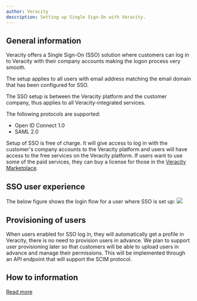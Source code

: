 ```yaml
---
author: Veracity
description: Setting up Single Sign-On with Veracity.
---
```


## General information
Veracity offers a Single Sign-On (SSO) solution where customers can log in to Veracity with their company accounts making the logon process very smooth.


The setup applies to all users with email address matching the email domain that has been configured for SSO.

The SSO setup is between the Veracity platform and the customer company, thus applies to all Veracity-integrated services.

The following protocols are supported:
- Open ID Connect 1.0
- SAML 2.0

Setup of SSO is free of charge. It will give access to log in with the customer's company accounts to the Veracity platform and  users will have access to the free services on the Veracity platform. If users want to use some of the paid services, they can buy a license for those in the [Veracity Marketplace](https://store.veracity.com).


## SSO user experience
The below figure shows the login flow for a user where SSO is set up:
![](./SSOUserExperience.png)



## Provisioning of users
When users enabled for SSO log in, they will automatically get a profile in Veracity, there is no need to provision users in advance. We plan to support user provisioning later so that customers will be able to upload users in advance and manage their permissions. This will be implemented through an API endpoint that will support the SCIM protocol.

## How to information
[Read more](../customerservices/sso.md)
